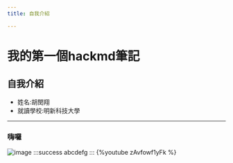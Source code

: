 ```yaml
---
title: 自我介紹

---
```


# 我的第一個hackmd筆記
## 自我介紹
- 姓名:胡閔翔
- 就讀學校:明新科技大學
---
### 嗨囉
![image](https://hackmd.io/_uploads/HJdKbIEqyg.png )
:::success
abcdefg
:::
{%youtube zAvfowf1yFk %}
